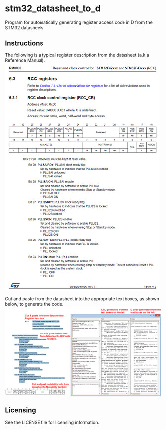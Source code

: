 stm32_datasheet_to_d
====================

Program for automatically generating register access code in D from the STM32 datasheets

Instructions
------------
The following is a typical register description from the datasheet (a.k.a Reference Manual).
<img src="https://github.com/JinShil/stm32_datasheet_to_d/raw/master/images/page_from_reference_manual.png" width="500px"/>

Cut and paste from the datasheet into the appropriate text boxes, as shown below, to generate the code.
<img src="https://github.com/JinShil/stm32_datasheet_to_d/raw/master/images/description.png" />


Licensing
---------
See the LICENSE file for licensing information.
